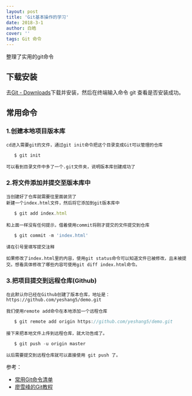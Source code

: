 ```yaml
---
layout: post
title: 'Git基本操作的学习'
date: 2018-3-1
author: 白皓
cover: ''
tags: Git 命令
---
```

整理了实用的git命令
##	下载安装
去[Git - Downloads](https://git-scm.com/downloads)下载并安装，然后在终端输入命令 git 查看是否安装成功。


##	常用命令

###	1.创建本地项目版本库
	cd进入需要git的文件，通过git init命令把这个目录变成Git可以管理的仓库


```javascript
   $ git init
```

	可以看到目录文件中多了一个.git文件夹，说明版本库创建成功了

###	2.将文件添加并提交至版本库中

	当创建好了仓库就需要往里面装货了
	新建一个index.html文件，然后将它添加到git版本库中

```javascript
   $ git add index.html
```

	和上面一样没有任何提示，借着使用commit将刚才提交的文件提交到仓库

```javascript
   $ git commit -m 'index.html'
```
	请在引号里填写提交注释

	如果修改了index.html里的内容，使用git status命令可以知道文件已被修改，且未被提交。想看具体修改了哪些内容可使用git diff index.html命令。

###	3.把项目提交到远程仓库(Github)

	在此默认你已经在Github创建了版本仓库，地址是：https://github.com/yeshang5/demo.git

	我们使用remote add命令在本地添加一个远程仓库

```javascript
   $ git remote add origin https://github.com/yeshang5/demo.git
```
	接下来把本地文件上传到远程仓库，就大功告成了。

```javascript
   $ git push -u origin master
```
	以后需要提交到远程仓库就可以直接使用 git push 了。

参考：
* [常用Git命令清单](http://www.ruanyifeng.com/blog/2015/12/git-cheat-sheet.html)
* [廖雪峰的Git教程](https://www.liaoxuefeng.com/wiki/0013739516305929606dd18361248578c67b8067c8c017b000)

